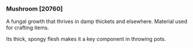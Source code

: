 ### Mushroom [20760]

A fungal growth that thrives in damp thickets and elsewhere. Material used for crafting items.

Its thick, spongy flesh makes it a key component in throwing pots.